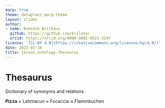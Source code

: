 ```yaml
---
marp: true
theme: dataplant_marp-theme
layout: slides
author:
- name: Dominik Brilhaus
  github: https://github.com/brilator
  orcid: https://orcid.org/0000-0001-9021-3197
license: '[CC-BY 4.0](https://creativecommons.org/licenses/by/4.0/)'
date: 2023-03-16
title: lesson_ontology-Thesaurus
---
```


# Thesaurus

Dictionary of synonyms and relations
<br>

**Pizza** ≈ Lahmacun ≈ Focaccia ≈ Flammkuchen
